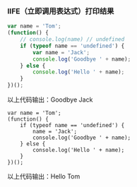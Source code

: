 ### IIFE（立即调用表达式）打印结果

```js
var name = 'Tom';
(function() {
    // console.log(name) // undefined
    if (typeof name == 'undefined') {
        var name = 'Jack';
        console.log('Goodbye ' + name);
    } else {
        console.log('Hello ' + name);
    }
})();
```

以上代码输出：Goodbye Jack

```JS
var name = 'Tom';
(function() {
    if (typeof name == 'undefined') {
        name = 'Jack';
        console.log('Goodbye ' + name);
    } else {
        console.log('Hello ' + name);
    }
})();
```

以上代码输出：Hello Tom
